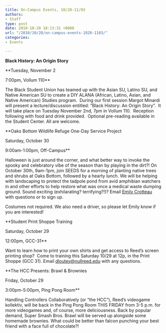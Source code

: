 ```yaml
---
title: On-Campus Events, 10/28-11/03
authors:
- Staff
type: post
date: 2010-10-28 18:13:31 +0000
url: "/2010/10/28/on-campus-events-1028-1103/"
categories:
- Events

---
```

**Black History: An Origin Story**
  
**Tuesday, November 2
  
7:00pm, Vollum 110**

The Black Student Union has teamed up with the Asian SU, Latino SU, and Native American SU to create a DIY ALANA (African, Latino, Asian, and Native American) Studies program.  During our first session Margot Minardi will present a lecture/discussion entitled: &#8220;Black History: An Origin Story&#8221;.  It will take place on Tuesday November 2nd, 7pm in Vollum 110.  Reception following with food and drink provided.  Optional pre-reading available in the Student Center. All are welcome.

**Oaks Bottom Wildlife Refuge One-Day Service Project
  
Saturday, October 30
  
9:00am-1:00pm, Off-Campus**

Halloween is just around the corner, and what better way to invoke the spooky and celebratory vibe of the season than by playing in the dirt?! On October 30th, 9am-1pm, join SEEDS for a morning of planting native trees and shrubs at Oaks Bottom, followed by a hearty lunch. We will be helping with landscaping to protect the tadpole pond from avid amphibian watchers in and other efforts to help restore what was once a medical waste dumping ground. Sound exciting (exhilarating? terrifying?!)? Email [Emily Crotteau][1] with questions or to sign up.

Costumes not required. We also need a driver, so please let Emily know if you are interested!

**Student Print Shoppe Training
  
Saturday, October 29
  
12:00pm, GCC-31**

Want to learn how to print your own shirts and get access to Reed&#8217;s screen printing shop?  Come to training this Saturday 10/29 at 12p, in the Print Shoppe (GCC 31). Email [&#x64;&#x6c;&#x6f;&#x75;&#x74;&#x65;&#x79;&#x40;<span class="oe_displaynone">null</span>&#x72;&#x65;&#x65;&#x64;&#x2e;&#x65;&#x64;&#x75;][2] with any questions.

**The HCC Presents: Brawl & Brownies
  
Friday, October 29
  
3:00pm-5:00pm, Ping Pong Room**

Handling Controllers Collaboratively (or &#8220;the HCC&#8221;), Reed&#8217;s videogame kollektiv, will be back in the Ping Pong Room THIS FRIDAY from 3-5 p.m. for more videogames and, of course, more deliciousness. Back by popular demand, Super Smash Bros. Brawl will be served up alongside some homemade brownies. What could be better than falcon punching your best friend with a face full of chocolate?!

 [1]: mailto:&#x65;&#x6d;&#x63;&#x72;&#x6f;&#x74;&#x74;&#x65;&#x40;&#x72;&#x65;&#x65;&#x64;&#x2e;&#x65;&#x64;&#x75;
 [2]: mailto:&#x64;&#x6c;&#x6f;&#x75;&#x74;&#x65;&#x79;&#x40;&#x72;&#x65;&#x65;&#x64;&#x2e;&#x65;&#x64;&#x75;